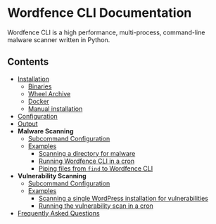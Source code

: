 # Wordfence CLI Documentation

Wordfence CLI is a high performance, multi-process, command-line malware scanner written in Python. 

## Contents

- [Installation](Installation.md)
	- [Binaries](Installation.md#binaries)
	- [Wheel Archive](Installation.md#pip-installation-of-the-wheel-archive-file)
	- [Docker](Installation.md#docker)
	- [Manual installation](Installation.md#manual-installation)
- [Configuration](Configuration.md)
- [Output](Output.md)
- **Malware Scanning**
	- [Subcommand Configuration](malware-scan/Configuration.md)
	- [Examples](malware-scan/Examples.md)
		- [Scanning a directory for malware](malware-scan/Examples.md#scanning-a-directory-for-malware)
		- [Running Wordfence CLI in a cron](malware-scan/Examples.md#running-wordfence-cli-in-a-cron)
		- [Piping files from `find` to Wordfence CLI](malware-scan/Examples.md#piping-files-from-find-to-wordfence-cli)
- **Vulnerability Scanning**
	- [Subcommand Configuration](vuln-scan/Configuration.md)
	- [Examples](vuln-scan/Examples.md)
		- [Scanning a single WordPress installation for vulnerabilities](vuln-scan/Examples.md#scanning-a-single-wordpress-installation-for-vulnerabilities)
		- [Running the vulnerability scan in a cron](vuln-scan/Examples.md#running-the-vulnerability-scan-in-a-cron)
- [Frequently Asked Questions](FAQs.md)
